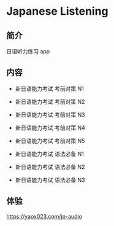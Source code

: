 # Japanese Listening

## 简介

日语听力练习 app

## 内容

- 新日语能力考试 考前对策 N1
- 新日语能力考试 考前对策 N2
- 新日语能力考试 考前对策 N3
- 新日语能力考试 考前对策 N4
- 新日语能力考试 考前对策 N5

- 新日语能力考试 语法必备 N1
- 新日语能力考试 语法必备 N2
- 新日语能力考试 语法必备 N3

## 体验

https://yaox023.com/jp-audio
